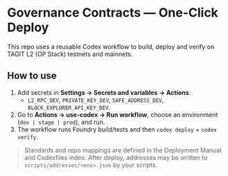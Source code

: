 # Governance Contracts — One-Click Deploy
This repo uses a reusable Codex workflow to build, deploy and verify on TAGIT L2 (OP Stack) testnets and mainnets.
## How to use
1. Add secrets in **Settings → Secrets and variables → Actions**:
   - `L2_RPC_DEV`, `PRIVATE_KEY_DEV`, `SAFE_ADDRESS_DEV`, `BLOCK_EXPLORER_API_KEY_DEV`.
2. Go to **Actions → use-codex → Run workflow**, choose an environment (`dev | stage | prod`), and run.
3. The workflow runs Foundry build/tests and then `codex deploy` + `codex verify`.
> Standards and repo mappings are defined in the Deployment Manual and Codexfiles index.
> After deploy, addresses may be written to `scripts/addresses/<env>.json` by your scripts.
